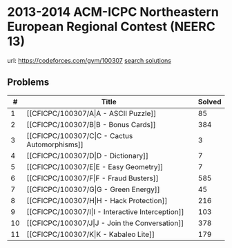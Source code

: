 # 2013-2014 ACM-ICPC Northeastern European Regional Contest (NEERC 13)

url: https://codeforces.com/gym/100307
[search solutions](https://www.google.com/search?q=Solution+OR+題解+2013-2014+ACM-ICPC+Northeastern+European+Regional+Contest+(NEERC+13))

## Problems

| # | Title | Solved |
| --- | --- | --- |
|1|[[CFICPC/100307/A\|A - ASCII Puzzle]]|85|
|2|[[CFICPC/100307/B\|B - Bonus Cards]]|384|
|3|[[CFICPC/100307/C\|C - Cactus Automorphisms]]|3|
|4|[[CFICPC/100307/D\|D - Dictionary]]|7|
|5|[[CFICPC/100307/E\|E - Easy Geometry]]|7|
|6|[[CFICPC/100307/F\|F - Fraud Busters]]|585|
|7|[[CFICPC/100307/G\|G - Green Energy]]|45|
|8|[[CFICPC/100307/H\|H - Hack Protection]]|216|
|9|[[CFICPC/100307/I\|I - Interactive Interception]]|103|
|10|[[CFICPC/100307/J\|J - Join the Conversation]]|378|
|11|[[CFICPC/100307/K\|K - Kabaleo Lite]]|179|
